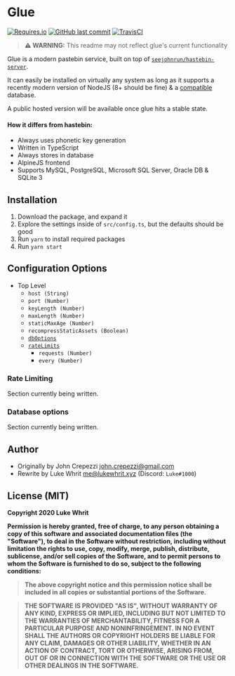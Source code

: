# Glue

[![Requires.io](https://img.shields.io/requires/github/324Luke/glue)](https://requires.io/github/324Luke/glue/requirements/?branch=master) [![GitHub last commit](https://img.shields.io/github/last-commit/324Luke/glue)](https://github.com/324Luke/glue/commits/master) [![TravisCI](https://img.shields.io/travis/324Luke/glue)](https://travis-ci.org/github/324Luke/glue)

> **⚠️ WARNING:** This readme may not reflect glue's current functionality

Glue is a modern pastebin service, built on top of [`seejohnrun/hastebin-server`](https://github.com/seejohnrun/hastebin-server).

It can easily be installed on virtually any system as long as it supports a recently modern version of NodeJS (8+ should be fine) & a [compatible](#how-it-differs-from-hastebin) database.

A public hosted version will be available once glue hits a stable state.

#### **How it differs from hastebin:**

* Always uses phonetic key generation
* Written in TypeScript
* Always stores in database
* AlpineJS frontend
* Supports MySQL, PostgreSQL, Microsoft SQL Server, Oracle DB & SQLite 3

## Installation

1. Download the package, and expand it
2. Explore the settings inside of `src/config.ts`, but the defaults should be good
3. Run `yarn` to install required packages
4. Run `yarn start`

## Configuration Options

* Top Level
  * `host (String)`
  * `port (Number)`
  * `keyLength (Number)`
  * `maxLength (Number)`
  * `staticMaxAge (Number)`
  * `recompressStaticAssets (Boolean)`
  * [`dbOptions`](#database-options)
  * [`rateLimits`](#rate-limiting)
    * `requests (Number)`
    * `every (Number)`

### Rate Limiting

Section currently being written.

### Database options

Section currently being written.

## Author

* Originally by John Crepezzi <john.crepezzi@gmail.com>
* Rewrite by Luke Whrit <me@lukewhrit.xyz> (Discord: `Luke#1000`)

## License (MIT)

**Copyright 2020 Luke Whrit**

**Permission is hereby granted, free of charge, to any person obtaining a copy of this software and associated documentation files (the "Software"), to deal in the Software without restriction, including without limitation the rights to use, copy, modify, merge, publish, distribute, sublicense, and/or sell copies of the Software, and to permit persons to whom the Software is furnished to do so, subject to the following conditions:**

> **The above copyright notice and this permission notice shall be included in all copies or substantial portions of the Software.**

> **THE SOFTWARE IS PROVIDED "AS IS", WITHOUT WARRANTY OF ANY KIND, EXPRESS OR IMPLIED, INCLUDING BUT NOT LIMITED TO THE WARRANTIES OF MERCHANTABILITY, FITNESS FOR A PARTICULAR PURPOSE AND NONINFRINGEMENT. IN NO EVENT SHALL THE AUTHORS OR COPYRIGHT HOLDERS BE LIABLE FOR ANY CLAIM, DAMAGES OR OTHER LIABILITY, WHETHER IN AN ACTION OF CONTRACT, TORT OR OTHERWISE, ARISING FROM, OUT OF OR IN CONNECTION WITH THE SOFTWARE OR THE USE OR OTHER DEALINGS IN THE SOFTWARE.**
